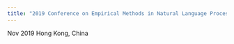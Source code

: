 ```yaml
---
title: "2019 Conference on Empirical Methods in Natural Language Processing (EMNLP 2019)"
---
```


Nov 2019 Hong Kong, China

